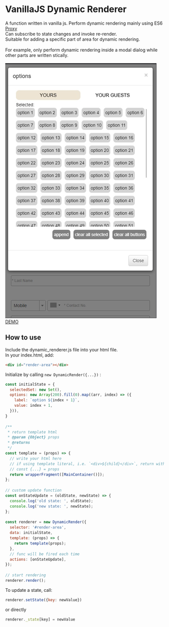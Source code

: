 # VanillaJS Dynamic Renderer

A function written in vanilla js. Perform dynamic rendering mainly using ES6 [Proxy](https://developer.mozilla.org/ja/docs/Web/JavaScript/Reference/Global_Objects/Proxy)\
Can subscribe to state changes and invoke re-render.\
Suitable for adding a specific part of area for dynamic rendering.\
\
For example, only perform dynamic rendering inside a modal dialog while other parts are written stically.\
\
<img src="./assets/dialog.jpg">\
[DEMO](https://shino369.github.io/vanilla-js-dynamic-renderer/)
## How to use

Include the dynamic_renderer.js file into your html file.\
In your index.html, add:

```html
<div id="render-area"></div>
```

Initialize by calling `new DynamicRender({...})` :

```javascript
const initialState = {
  selectedSet: new Set(),
  options: new Array(200).fill(0).map((arr, index) => ({
    label: `option ${index + 1}`,
    value: index + 1,
  })),
}

/**
 * return template html
 * @param {Object} props
 * @returns
 */
const template = (props) => {
  // write your html here
  // if using template literal, i.e. `<div>${child}</div>`, return with stringToHTML()
  // const {...} = props
  return wrapperFragment([MainContainer()]);
};

// custom update function
const onStateUpdate = (oldState, newState) => {
  console.log('old state: ', oldState);
  console.log('new state: ', newState);
};

const renderer = new DynamicRender({
  selector: '#render-area',
  data: initialState,
  template: (props) => {
    return template(props);
  },
  // func will be fired each time
  actions: [onStateUpdate],
});

// start rendering
renderer.render();

```

To update a state, call:
```javascript
renderer.setState({key: newValue})
```
or directly
```javascript
renderer._state[key] = newValue
```
